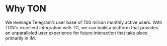 # Why TON

We leverage Telegram’s user base of 700 million monthly active users. With TON's excellent integration with TG, we can build a platform that provides an unparalleled user experience for future interaction that take place primarily in IM.
